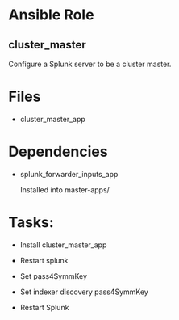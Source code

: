 Ansible Role
=====================

cluster_master
---------------------

Configure a Splunk server to be a cluster master.

# Files

- cluster_master_app

# Dependencies

- splunk_forwarder_inputs_app

  Installed into master-apps/

# Tasks:

- Install cluster_master_app

- Restart splunk

- Set pass4SymmKey

- Set indexer discovery pass4SymmKey

- Restart Splunk
